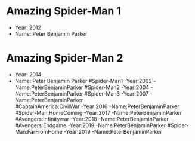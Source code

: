 # Amazing Spider-Man 1 
- Year: 2012 
- Name: Peter Benjamin Parker 
# Amazing Spider-Man 2 
- Year: 2014 
- Name: Peter Benjamin Parker 
#Spider-Man1 
-Year:2002 
-Name:PeterBenjaminParker 
#Spider-Man2 
-Year:2004 
-Name:PeterBenjaminParker 
#Spider-Man3 
-Year:2007 
-Name:PeterBenjaminParker  
#CaptainAmerica:CivilWar 
-Year:2016 
-Name:PeterBenjaminParker 
#Spider-Man:HomeComing 
-Year:2017 
-Name:PeterBenjaminParker 
#Avengers:Infinitywar 
-Year:2018 
-Name:PeterBenjaminParker 
#Avengers:Endgame 
-Year:2019 
-Name:PeterBenjaminParker 
#Spider-Man:FarFromHome 
-Year:2019 
-Name:PeterBenjaminParker

